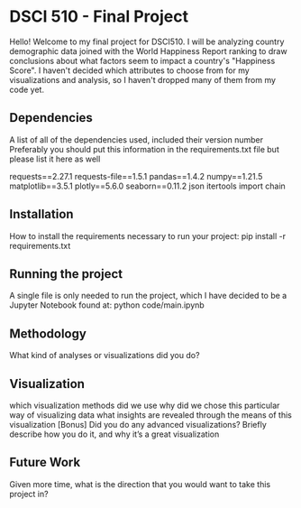 # DSCI 510 - Final Project
Hello! Welcome to my final project for DSCI510. I will be analyzing country demographic data joined with the World Happiness Report ranking to draw conclusions about what factors seem to impact a country's "Happiness Score". I haven't decided which attributes to choose from for my visualizations and analysis, so I haven't dropped many of them from my code yet. 


## Dependencies
A list of all of the dependencies used, included their version number
Preferably you should put this information in the requirements.txt file but please list it here as well

requests==2.27.1
requests-file==1.5.1
pandas==1.4.2 
numpy==1.21.5
matplotlib==3.5.1
plotly==5.6.0
seaborn==0.11.2
json
itertools import chain


## Installation
How to install the requirements necessary to run your project:
pip install -r requirements.txt

## Running the project
A single file is only needed to run the project, which I have decided to be a Jupyter Notebook found at:
python code/main.ipynb

## Methodology
What kind of analyses or visualizations did you do?

## Visualization
which visualization methods did we use
why did we chose this particular way of visualizing data
what insights are revealed through the means of this visualization
[Bonus] Did you do any advanced visualizations? Briefly describe how you do it, and why it’s a great visualization

## Future Work
Given more time, what is the direction that you would want to take this project in?
